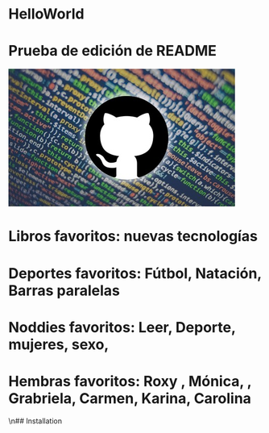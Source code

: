 # HelloWorld

# Prueba de edición de README

![headshot](github.jpg)

# Libros favoritos: nuevas tecnologías

# Deportes favoritos: Fútbol, Natación, Barras paralelas

# Noddies favoritos: Leer, Deporte, mujeres, sexo,

# Hembras favoritos: Roxy , Mónica, , Grabriela, Carmen, Karina, Carolina

\n## Installation
